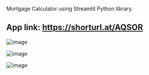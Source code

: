 Mortgage Calculator using Streamlit Python library.

## App link: https://shorturl.at/AQSOR

![image](https://github.com/Raghukarn/Martgage_Calculator_Streamlit_Python_2024/assets/119719960/53d5cb5e-0ab2-471a-b80d-f0bb099f4c67)

![image](https://github.com/Raghukarn/Martgage_Calculator_Streamlit_Python_2024/assets/119719960/6a3e77c7-8fae-49ba-aeb0-6656f0f76b10)

![image](https://github.com/Raghukarn/Martgage_Calculator_Streamlit_Python_2024/assets/119719960/6066d94c-c4e8-413c-b9db-8ecd5bfd0ad9)


